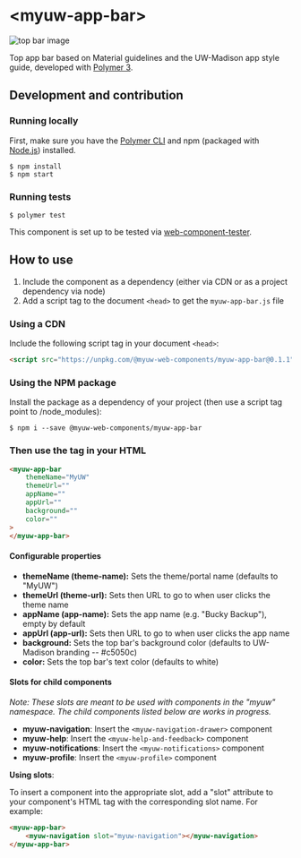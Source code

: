 # \<myuw-app-bar\>

![top bar image](https://image.ibb.co/fzGPSo/Screen_Shot_2018_06_08_at_12_51_10_PM.png)

Top app bar based on Material guidelines and the UW-Madison app style guide, developed with [Polymer 3](https://www.polymer-project.org/).

## Development and contribution

### Running locally

First, make sure you have the [Polymer CLI](https://www.npmjs.com/package/polymer-cli) and npm (packaged with [Node.js](https://nodejs.org)) installed.

```
$ npm install
$ npm start
```

### Running tests

```
$ polymer test
```

This component is set up to be tested via [web-component-tester](https://github.com/Polymer/web-component-tester).

## How to use

1. Include the component as a dependency (either via CDN or as a project dependency via node)
2. Add a script tag to the document `<head>` to get the `myuw-app-bar.js` file

### Using a CDN

Include the following script tag in your document `<head>`:

```html
<script src="https://unpkg.com/@myuw-web-components/myuw-app-bar@0.1.1">
```

### Using the NPM package

Install the package as a dependency of your project (then use a script tag point to /node_modules):

```
$ npm i --save @myuw-web-components/myuw-app-bar
```

### Then use the tag in your HTML

```HTML
<myuw-app-bar
    themeName="MyUW"
    themeUrl=""
    appName=""
    appUrl=""
    background=""
    color=""
>
</myuw-app-bar>
```

#### Configurable properties

- **themeName (theme-name):** Sets the theme/portal name (defaults to "MyUW")
- **themeUrl (theme-url):** Sets then URL to go to when user clicks the theme name
- **appName (app-name):** Sets the app name (e.g. "Bucky Backup"), empty by default
- **appUrl (app-url):** Sets then URL to go to when user clicks the app name
- **background:** Sets the top bar's background color (defaults to UW-Madison branding -- #c5050c)
- **color:** Sets the top bar's text color (defaults to white)

#### Slots for child components

*Note: These slots are meant to be used with components in the "myuw" namespace. The child components listed below are works in progress.*

- **myuw-navigation**: Insert the `<myuw-navigation-drawer>` component
- **myuw-help**: Insert the `<myuw-help-and-feedback>` component
- **myuw-notifications**:  Insert the `<myuw-notifications>` component
- **myuw-profile**: Insert the `<myuw-profile>` component

**Using slots**:

To insert a component into the appropriate slot, add a "slot" attribute to your component's HTML tag with the corresponding slot name. For example:

```HTML
<myuw-app-bar>
    <myuw-navigation slot="myuw-navigation"></myuw-navigation>
</myuw-app-bar>
```
